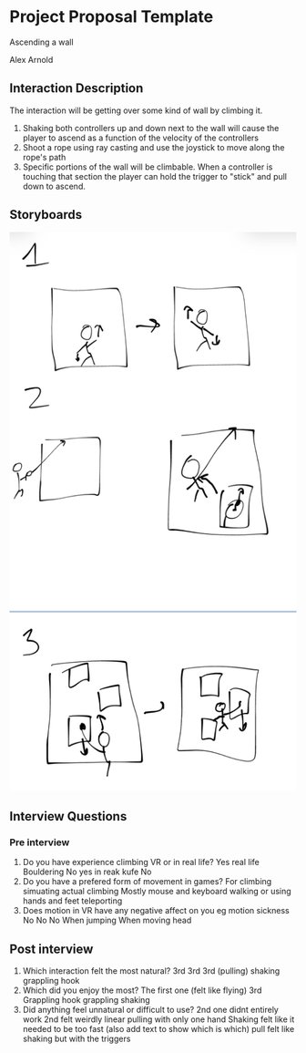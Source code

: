 # Project Proposal Template

Ascending a wall

Alex Arnold

## Interaction Description

The interaction will be getting over some kind of wall by climbing it.

1. Shaking both controllers up and down next to the wall will cause the player to ascend as a function of the velocity of the controllers
1. Shoot a rope using ray casting and use the joystick to move along the rope's path
1. Specific portions of the wall will be climbable. When a controller is touching that section the player can hold the trigger to "stick" and pull down to ascend. 

## Storyboards

![image](IMG_2978.jpg)

## Interview Questions 

### Pre interview
1. Do you have experience climbing VR or in real life?
Yes real life
Bouldering
No
yes in reak kufe
No
1. Do you have a prefered form of movement in games?
For climbing simuating actual climbing
Mostly mouse and keyboard
walking or using hands and feet
teleporting
1. Does motion in VR have any negative affect on you eg motion sickness
No
No
No
When jumping
When moving head
## Post interview
1. Which interaction felt the most natural?
3rd
3rd
3rd (pulling)
shaking
grappling hook
1. Which did you enjoy the most?
The first one (felt like flying)
3rd
Grappling hook
grappling
shaking
1. Did anything feel unnatural or difficult to use?
2nd one didnt entirely work
2nd felt weirdly linear
pulling with only one hand
Shaking felt like it needed to be too fast (also add text to show which is which)
pull felt like shaking but with the triggers